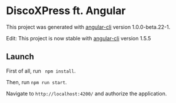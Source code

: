 # DiscoXPress ft. Angular

This project was generated with [angular-cli](https://github.com/angular/angular-cli) version 1.0.0-beta.22-1.

Edit: This project is now stable with [angular-cli](https://github.com/angular/angular-cli) version 1.5.5

## Launch
First of all, run ` npm install`.

Then, run `npm run start`. 

Navigate to `http://localhost:4200/` and authorize the application.
